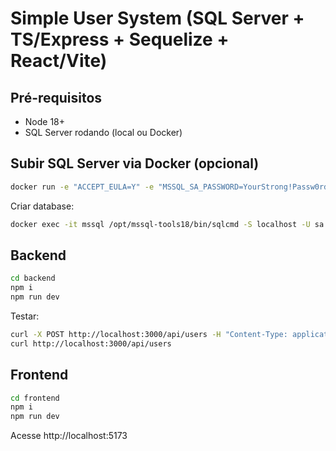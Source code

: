 # Simple User System (SQL Server + TS/Express + Sequelize + React/Vite)

## Pré-requisitos
- Node 18+
- SQL Server rodando (local ou Docker)

## Subir SQL Server via Docker (opcional)
```bash
docker run -e "ACCEPT_EULA=Y" -e "MSSQL_SA_PASSWORD=YourStrong!Passw0rd"   -p 1433:1433 --name mssql -d mcr.microsoft.com/mssql/server:2022-latest
```

Criar database:
```bash
docker exec -it mssql /opt/mssql-tools18/bin/sqlcmd -S localhost -U sa -P YourStrong!Passw0rd -C -Q "CREATE DATABASE SimpleUsers;"
```

## Backend
```bash
cd backend
npm i
npm run dev
```

Testar:
```bash
curl -X POST http://localhost:3000/api/users -H "Content-Type: application/json" -d '{"name":"Bruna","email":"bruna@ska.com","password":"123456"}'
curl http://localhost:3000/api/users
```

## Frontend
```bash
cd frontend
npm i
npm run dev
```

Acesse http://localhost:5173
